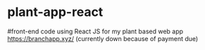 # plant-app-react
#front-end code using React JS for my plant based web app 
https://branchapp.xyz/ (currently down because of payment due)
